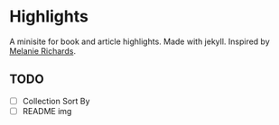 # Highlights

A minisite for book and article highlights. Made with jekyll. Inspired by [Melanie Richards](https://github.com/melanierichards/highlights).

## TODO

- [ ] Collection Sort By
- [ ] README img
